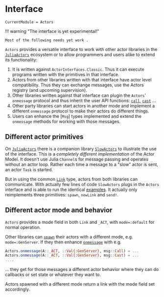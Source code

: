 # Interface

```@meta
CurrentModule = Actors
```

!!! warning "The interface is yet experimental!"

    Most of the following needs yet work .

`Actors` provides a versatile interface to work with other actor libraries in the [`JuliaActors`](https://github.com/JuliaActors) ecosystem or to allow programmers and users alike to extend its functionality:

1. It is written against `ActorInterfaces.Classic`. Thus it can execute programs written with the primitives in that interface.
2. Actors from other libraries written with that interface have actor level compatibility. Thus they can exchange messages, use the Actors registry (and upcoming supervision).
3. Other libraries written against that interface can plugin the `Actors`' `onmessage` protocol and thus inherit the user API functions: [`call`](@ref), [`cast`](@ref) ...
4. Other party libraries can start actors in another mode and implement a different `onmessage` protocol to make their actors do different things.
5. Users can enhance the [`Msg`] types implemented and extend the `onmessage` methods for working with those messages.

## Different actor primitives

On [`JuliaActors`](https://github.com/JuliaActors) there is a companion library [`SlowActors`](https://github.com/JuliaActors/SlowActors.jl) to illustrate the use of the interface. This is a *completely different implementation* of the Actor Model. It doesn't use Julia `Channel`s for message passing and operates without an actor loop. Rather each time a message to a "slow" actor is sent, an actor `Task` is started.

But in using the common [`Link`](@ref) type, actors from both libraries can communicate. With actually few lines of code `SlowActors` plugs in the `Actors` interface and is able to run the identical [examples](https://github.com/JuliaActors/SlowActors.jl/tree/master/examples). It actually only reimplements three primitives: `spawn`, `newLink` and `send!`.

## Different actor mode and behavior

`Actors` provides a mode field in both `Link` and `_ACT`, with `mode=:default` for normal operation.

Other libraries can [`spawn`](@ref) their actors with a different mode, e.g. `mode=:GenServer`. If they then enhance [`onmessage`](@ref) with e.g.

```julia
Actors.onmessage(A::_ACT, ::Val{:GenServer}, msg::Call) = ...
Actors.onmessage(A::_ACT, ::Val{:GenServer}, msg::Cast) = ...
....
```

... they get for those messages a different actor behavior where they can do callbacks or set state or whatever they want to.

Actors spawned with a different mode return a link with the mode field set accordingly.
